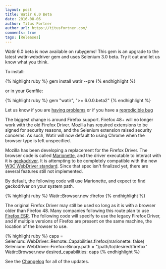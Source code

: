 ```yaml
---
layout: post
title: Watir 6.0 Beta
date: 2016-08-06
author: Titus Fortner
author_url: https://titusfortner.com/
comments: true
tags: [Releases]
---
```


Watir 6.0 beta is now available on rubygems! This gem is an upgrade to 
the latest watir-webdriver gem and uses Selenium 3.0 beta.
Try it out and let us know what you think.

<!--more-->

To install:

{% highlight ruby %}
gem install watir --pre
{% endhighlight %}

or in your Gemfile:

{% highlight ruby %}
gem "watir", ">= 6.0.0.beta2"
{% endhighlight %}
 
Let us know if you are [having problems](http://watir.com/help/) 
or if you have a [reprodicible bug](https://github.com/watir/watir/issues)
 
The biggest change is around Firefox support. Firefox 48+ will no longer work
with the old Firefox Driver. Mozilla has required extensions to be signed for
security reasons, and the Selenium extension raised security concerns. 
As such, Watir will now default to using Chrome when the browser type is left 
unspecified.

Mozilla has been developing a replacement for the Firefox Driver. 
The browser code is called 
[Marionette](https://developer.mozilla.org/en-US/docs/Mozilla/QA/Marionette/WebDriver), 
and the driver executable
to interact with it is [geckodriver](https://github.com/mozilla/geckodriver/releases).
It is attempting to be completely compatible with the new 
[W3C WebDriver standard](https://w3c.github.io/webdriver/webdriver-spec.html). 
Since that spec isn't finalized yet, there are several features still not implemented.

By default, the following code will use Marionette, and expect to find geckodriver 
on your system path.

{% highlight ruby %}
Watir::Browser.new :firefox
{% endhighlight %}

The original Firefox Driver may still be used so long as it is with a browser
 older than Firefox 48. Many companies following this route plan to use
 [Firefox ESR](https://www.mozilla.org/en-US/firefox/organizations/).
The following code will specify to use the legacy Firefox Driver, and if multiple
versions of Firefox are present on the same machine, the location of the browser
to use.

{% highlight ruby %}
caps = Selenium::WebDriver::Remote::Capabilities.firefox(marionette: false)
Selenium::WebDriver::Firefox::Binary.path = "/path/to/desired/firefox"
Watir::Browser.new desired_capabilities: caps
{% endhighlight %}

See the [Changelog](https://github.com/watir/watir/blob/main/CHANGES.md) for
all of the updates.

